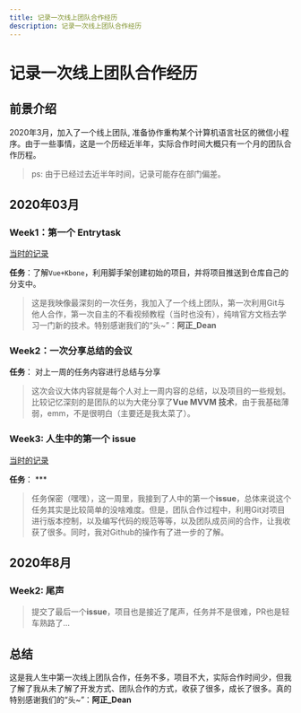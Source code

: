 ```yaml
---
title: 记录一次线上团队合作经历
description: 记录一次线上团队合作经历
---
```


# 记录一次线上团队合作经历

## 前景介绍

2020年3月，加入了一个线上团队, 准备协作重构某个计算机语言社区的微信小程序。由于一些事情，这是一个历经近半年，实际合作时间大概只有一个月的团队合作历程。

> ps: 由于已经过去近半年时间，记录可能存在部门偏差。

## 2020年03月

### Week1：第一个 Entrytask

[当时的记录](https://www.iscolt.com/archives/kbonevue%E7%9A%84%E4%B8%80%E4%B8%AAentrytask)

**任务**：了解`Vue+Kbone`，利用脚手架创建初始的项目，并将项目推送到仓库自己的分支中。

> 这是我映像最深刻的一次任务，我加入了一个线上团队，第一次利用Git与他人合作，第一次自主的不看视频教程（当时也没有），纯啃官方文档去学习一门新的技术。特别感谢我们的“头~”：**阿正_Dean**

### Week2：一次分享总结的会议

**任务**： 对上一周的任务内容进行总结与分享

> 这次会议大体内容就是每个人对上一周内容的总结，以及项目的一些规划。比较记忆深刻的是团队的以为大佬分享了**Vue MVVM 技术**，由于我基础薄弱，emm，不是很明白（主要还是我太菜了）。

### Week3: 人生中的第一个 issue

[当时的记录](https://www.iscolt.com/archives/git%E5%9B%A2%E9%98%9F%E5%8D%8F%E4%BD%9C%E4%B8%AD%E5%B8%B8%E7%94%A8%E6%9C%AF%E8%AF%AD)

**任务**： ***

> 任务保密（嘿嘿），这一周里，我接到了人中的第一个**issue**，总体来说这个任务其实是比较简单的没啥难度。但是，团队合作过程中，利用Git对项目进行版本控制，以及编写代码的规范等等，以及团队成员间的合作，让我收获了很多。同时，我对Github的操作有了进一步的了解。

## 2020年8月

### Week2: 尾声

> 提交了最后一个**issue**，项目也是接近了尾声，任务并不是很难，PR也是轻车熟路了...

## 总结

这是我人生中第一次线上团队合作，任务不多，项目不大，实际合作时间少，但我了解了我从未了解了开发方式、团队合作的方式，收获了很多，成长了很多。真的特别感谢我们的“头~”：**阿正_Dean**
